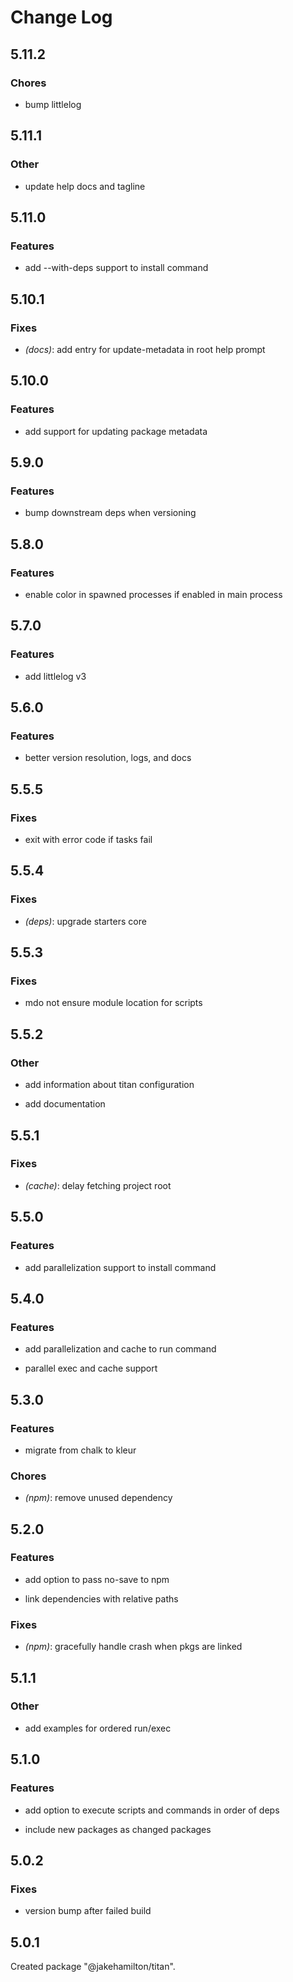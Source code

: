 # Change Log

## 5.11.2

### Chores

- bump littlelog

## 5.11.1

### Other

- update help docs and tagline


## 5.11.0

### Features

- add --with-deps support to install command


## 5.10.1

### Fixes

- _(docs)_: add entry for update-metadata in root help prompt


## 5.10.0

### Features

- add support for updating package metadata


## 5.9.0

### Features

- bump downstream deps when versioning


## 5.8.0

### Features

- enable color in spawned processes if enabled in main process


## 5.7.0

### Features

- add littlelog v3


## 5.6.0

### Features

- better version resolution, logs, and docs


## 5.5.5

### Fixes

- exit with error code if tasks fail


## 5.5.4

### Fixes

- _(deps)_: upgrade starters core


## 5.5.3

### Fixes

- mdo not ensure module location for scripts


## 5.5.2

### Other

- add information about titan configuration

- add documentation


## 5.5.1

### Fixes

- _(cache)_: delay fetching project root


## 5.5.0

### Features

- add parallelization support to install command


## 5.4.0

### Features

- add parallelization and cache to run command

- parallel exec and cache support


## 5.3.0

### Features

- migrate from chalk to kleur


### Chores

- _(npm)_: remove unused dependency


## 5.2.0

### Features

- add option to pass no-save to npm

- link dependencies with relative paths


### Fixes

- _(npm)_:  gracefully handle crash when pkgs are linked


## 5.1.1

### Other

- add examples for ordered run/exec


## 5.1.0

### Features

- add option to execute scripts and commands in order of deps

- include new packages as changed packages


## 5.0.2

### Fixes

- version bump after failed build


## 5.0.1

Created package "@jakehamilton/titan".


